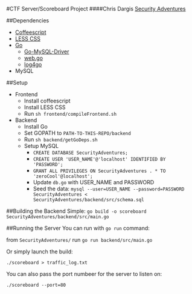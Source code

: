 #CTF Server/Scoreboard Project
####Chris Dargis
[Security Adventures](http://securityadventures.org/)

##Dependencies
+ [Coffeescript](http://coffeescript.org/)
+ [LESS CSS](http://lesscss.org/)
+ [Go](http://golang.org/)
  * [Go-MySQL-Driver](http://godoc.org/github.com/go-sql-driver/mysql)
  * [web.go](http://webgo.io/)
  * [log4go](http://code.google.com/p/log4go)
+ MySQL

##Setup
+ Frontend
  * Install coffeescript
  * Install LESS CSS
  * Run `sh frontend/compileFrontend.sh`
+ Backend
  * Install Go
  * Set GOPATH to `PATH-TO-THIS-REPO/backend`
  * Run `sh backend/getGoDeps.sh`
  * Setup MySQL
    - `CREATE DATABASE SecurityAdventures;`
    - `CREATE USER 'USER_NAME'@'localhost' IDENTIFIED BY 'PASSWORD';`
    - `GRANT ALL PRIVILEGES ON SecurityAdventures . * TO 'zeroCool'@localhost';`
    - Update `db.go` with USER_NAME and PASSWORD
    - Seed the data: `mysql --user=USER_NAME --password=PASSWORD SecurityAdventures < SecurityAdventures/backend/src/schema.sql`

##Building the Backend
Simple: `go build -o scoreboard SecurityAdventures/backend/src/main.go`

##Running the Server
You can run with `go run` command:

from `SecurityAdventures/` run `go run backend/src/main.go`

Or simply launch the build:

`./scoreboard > traffic_log.txt`

You can also pass the port numbeer for the server to listen on:

`./scoreboard --port=80`